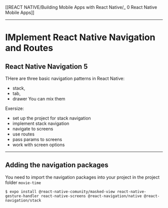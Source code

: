 [[REACT NATIVE/Building Mobile Apps with React Native/_ 0 React Native Mobile Apps]]


----
# IMplement React Native Navigation and Routes

## React Native Navigation 5
THere are three basic navigation patterns in React Native:
- stack, 
- tab, 
- drawer
You can mix them



Exersize:
- set up the project for stack navigation
- implement stack navigation
- navigate to screens
- use routes
- pass params to screens
- work with screen options
----
## Adding the navigation packages
You need to import the navigation packages into your project
in the project folder `movie-time` 

```shell
$ expo install @react-native-comunity/masked-view react-native-gesture-handler react-native-screens @react-navigation/native @react-navigation/stack 

```




